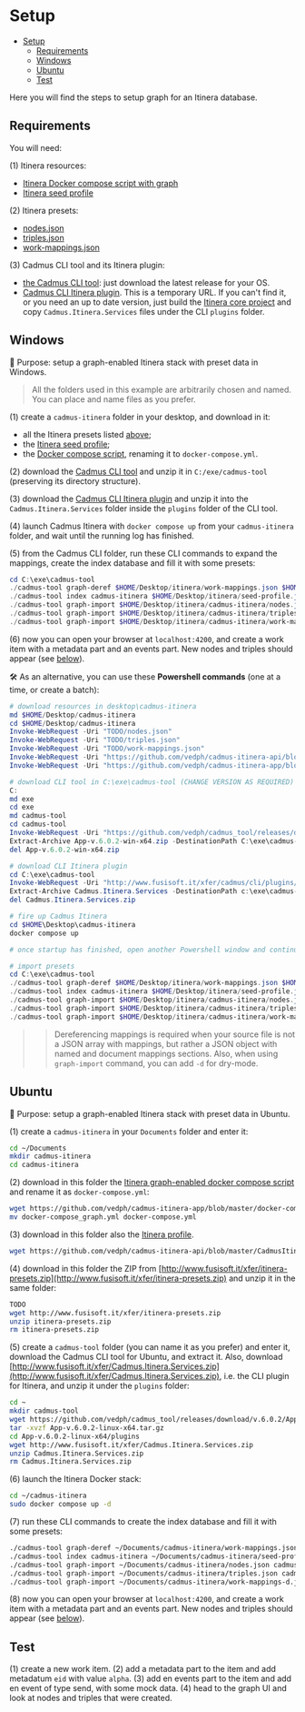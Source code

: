 # Setup

- [Setup](#setup)
  - [Requirements](#requirements)
  - [Windows](#windows)
  - [Ubuntu](#ubuntu)
  - [Test](#test)

Here you will find the steps to setup graph for an Itinera database.

## Requirements

You will need:

(1) Itinera resources:

- [Itinera Docker compose script with graph](https://github.com/vedph/cadmus-itinera-app/blob/master/docker-compose_graph.yml)
- [Itinera seed profile](https://github.com/vedph/cadmus-itinera-api/blob/master/CadmusItineraApi/wwwroot/seed-profile.json)

(2) Itinera presets:

- [nodes.json](nodes.json)
- [triples.json](triples.json)
- [work-mappings.json](work-mappings.json)

(3) Cadmus CLI tool and its Itinera plugin:

- [the Cadmus CLI tool](https://github.com/vedph/cadmus_tool/releases): just download the latest release for your OS.
- [Cadmus CLI Itinera plugin](http://www.fusisoft.it/xfer/cadmus/cli/plugins/Cadmus.Itinera.Services.zip). This is a temporary URL. If you can't find it, or you need an up to date version, just build the [Itinera core project](https://github.com/vedph/cadmus-itinera) and copy `Cadmus.Itinera.Services` files under the CLI `plugins` folder.

## Windows

🎯 Purpose: setup a graph-enabled Itinera stack with preset data in Windows.

>All the folders used in this example are arbitrarily chosen and named. You can place and name files as you prefer.

(1) create a `cadmus-itinera` folder in your desktop, and download in it:

- all the Itinera presets listed [above](#requirements);
- the [Itinera seed profile](https://github.com/vedph/cadmus-itinera-api/blob/master/CadmusItineraApi/wwwroot/seed-profile.json);
- the [Docker compose script](https://github.com/vedph/cadmus-itinera-app/blob/master/docker-compose_graph.yml), renaming it to `docker-compose.yml`.

(2) download the [Cadmus CLI tool](https://github.com/vedph/cadmus_tool/releases) and unzip it in `C:/exe/cadmus-tool` (preserving its directory structure).

(3) download the [Cadmus CLI Itinera plugin](http://www.fusisoft.it/xfer/cadmus/cli/plugins/Cadmus.Itinera.Services.zip) and unzip it into the `Cadmus.Itinera.Services` folder inside the `plugins` folder of the CLI tool.

(4) launch Cadmus Itinera with `docker compose up` from your `cadmus-itinera` folder, and wait until the running log has finished.

(5) from the Cadmus CLI folder, run these CLI commands to expand the mappings, create the index database and fill it with some presets:

```ps1
cd C:\exe\cadmus-tool
./cadmus-tool graph-deref $HOME/Desktop/itinera/work-mappings.json $HOME/Desktop/itinera/work-mappings-d.json
./cadmus-tool index cadmus-itinera $HOME/Desktop/itinera/seed-profile.json
./cadmus-tool graph-import $HOME/Desktop/itinera/cadmus-itinera/nodes.json cadmus-itinera -t repository-provider.itinera
./cadmus-tool graph-import $HOME/Desktop/itinera/cadmus-itinera/triples.json cadmus-itinera -t repository-provider.itinera -m t
./cadmus-tool graph-import $HOME/Desktop/itinera/cadmus-itinera/work-mappings-d.json cadmus-itinera -t repository-provider.itinera -m m
```

(6) now you can open your browser at `localhost:4200`, and create a work item with a metadata part and an events part. New nodes and triples should appear (see [below](#test)).

🛠️ As an alternative, you can use these **Powershell commands** (one at a time, or create a batch):

```ps1
# download resources in desktop\cadmus-itinera
md $HOME/Desktop/cadmus-itinera
cd $HOME/Desktop/cadmus-itinera
Invoke-WebRequest -Uri "TODO/nodes.json"
Invoke-WebRequest -Uri "TODO/triples.json"
Invoke-WebRequest -Uri "TODO/work-mappings.json"
Invoke-WebRequest -Uri "https://github.com/vedph/cadmus-itinera-api/blob/master/CadmusItineraApi/wwwroot/seed-profile.json"
Invoke-WebRequest -Uri "https://github.com/vedph/cadmus-itinera-app/blob/master/docker-compose_graph.yml" -OutFile "docker-compose.yml"

# download CLI tool in C:\exe\cadmus-tool (CHANGE VERSION AS REQUIRED)
C:
md exe
cd exe
md cadmus-tool
cd cadmus-tool
Invoke-WebRequest -Uri "https://github.com/vedph/cadmus_tool/releases/download/v.6.0.2/App-v.6.0.2-win-x64.zip"
Extract-Archive App-v.6.0.2-win-x64.zip -DestinationPath C:\exe\cadmus-tool\
del App-v.6.0.2-win-x64.zip

# download CLI Itinera plugin
cd C:\exe\cadmus-tool
Invoke-WebRequest -Uri "http://www.fusisoft.it/xfer/cadmus/cli/plugins/Cadmus.Itinera.Services.zip"
Extract-Archive Cadmus.Itinera.Services -DestinationPath c:\exe\cadmus-tool\plugins\Cadmus.Itinera.Services\
del Cadmus.Itinera.Services.zip

# fire up Cadmus Itinera
cd $HOME\Desktop\cadmus-itinera
docker compose up

# once startup has finished, open another Powershell window and continue...

# import presets
cd C:\exe\cadmus-tool
./cadmus-tool graph-deref $HOME/Desktop/itinera/work-mappings.json $HOME/Desktop/itinera/work-mappings-d.json
./cadmus-tool index cadmus-itinera $HOME/Desktop/itinera/seed-profile.json
./cadmus-tool graph-import $HOME/Desktop/itinera/cadmus-itinera/nodes.json cadmus-itinera -t repository-provider.itinera
./cadmus-tool graph-import $HOME/Desktop/itinera/cadmus-itinera/triples.json cadmus-itinera -t repository-provider.itinera -m t
./cadmus-tool graph-import $HOME/Desktop/itinera/cadmus-itinera/work-mappings-d.json cadmus-itinera -t repository-provider.itinera -m m
```

>>Dereferencing mappings is required when your source file is not a JSON array with mappings, but rather a JSON object with named and document mappings sections. Also, when using `graph-import` command, you can add `-d` for dry-mode.

## Ubuntu

🎯 Purpose: setup a graph-enabled Itinera stack with preset data in Ubuntu.

(1) create a `cadmus-itinera` in your `Documents` folder and enter it:

```bash
cd ~/Documents
mkdir cadmus-itinera
cd cadmus-itinera
```

(2) download in this folder the [Itinera graph-enabled docker compose script](https://github.com/vedph/cadmus-itinera-app/blob/master/docker-compose_graph.yml) and rename it as `docker-compose.yml`:

```bash
wget https://github.com/vedph/cadmus-itinera-app/blob/master/docker-compose_graph.yml
mv docker-compose_graph.yml docker-compose.yml
```

(3) download in this folder also the [Itinera profile](https://github.com/vedph/cadmus-itinera-api/blob/master/CadmusItineraApi/wwwroot/seed-profile.json).

```bash
wget https://github.com/vedph/cadmus-itinera-api/blob/master/CadmusItineraApi/wwwroot/seed-profile.json
```

(4) download in this folder the ZIP from [http://www.fusisoft.it/xfer/itinera-presets.zip](http://www.fusisoft.it/xfer/itinera-presets.zip) and unzip it in the same folder:

```bash
TODO
wget http://www.fusisoft.it/xfer/itinera-presets.zip
unzip itinera-presets.zip
rm itinera-presets.zip
```

(5) create a `cadmus-tool` folder (you can name it as you prefer) and enter it, download the Cadmus CLI tool for Ubuntu, and extract it. Also, download [http://www.fusisoft.it/xfer/Cadmus.Itinera.Services.zip](http://www.fusisoft.it/xfer/Cadmus.Itinera.Services.zip), i.e. the CLI plugin for Itinera, and unzip it under the `plugins` folder:

```bash
cd ~
mkdir cadmus-tool
wget https://github.com/vedph/cadmus_tool/releases/download/v.6.0.2/App-v.6.0.2-linux-x64.tar.gz
tar -xvzf App-v.6.0.2-linux-x64.tar.gz
cd App-v.6.0.2-linux-x64/plugins
wget http://www.fusisoft.it/xfer/Cadmus.Itinera.Services.zip
unzip Cadmus.Itinera.Services.zip
rm Cadmus.Itinera.Services.zip
```

(6) launch the Itinera Docker stack:

```bash
cd ~/cadmus-itinera
sudo docker compose up -d
```

(7) run these CLI commands to create the index database and fill it with some presets:

```bash
./cadmus-tool graph-deref ~/Documents/cadmus-itinera/work-mappings.json ~/Documents/cadmus-itinera/work-mappings-d.json
./cadmus-tool index cadmus-itinera ~/Documents/cadmus-itinera/seed-profile.json
./cadmus-tool graph-import ~/Documents/cadmus-itinera/nodes.json cadmus-itinera -t repository-provider.itinera
./cadmus-tool graph-import ~/Documents/cadmus-itinera/triples.json cadmus-itinera -t repository-provider.itinera -m t
./cadmus-tool graph-import ~/Documents/cadmus-itinera/work-mappings-d.json cadmus-itinera -t repository-provider.itinera -m m
```

(8) now you can open your browser at `localhost:4200`, and create a work item with a metadata part and an events part. New nodes and triples should appear (see [below](#test)).

## Test

(1) create a new work item.
(2) add a metadata part to the item and add metadatum `eid` with value `alpha`.
(3) add en events part to the item and add en event of type send, with some mock data.
(4) head to the graph UI and look at nodes and triples that were created.

